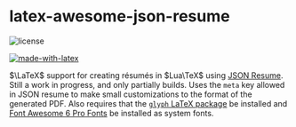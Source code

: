 # latex-awesome-json-resume
![license](https://img.shields.io/github/license/cawaltrip/latex-awesome-json-resume)

[![made-with-latex](https://img.shields.io/badge/Made%20with-LaTeX-1f425f.svg)](https://www.latex-project.org/)

$\LaTeX$ support for creating résumés in $Lua\TeX$ using [JSON Resume](https://github.com/jsonresume).  Still a work in progress, and only partially builds.  Uses the `meta` key allowed in JSON resume to make small customizations to the format of the generated PDF.  Also requires that the [`glyph` LaTeX package](https://github.com/cawaltrip/latex-glyph) be installed and [Font Awesome 6 Pro Fonts](https://fontawesome.com/) be installed as system fonts.
